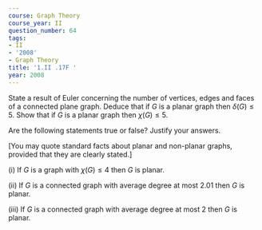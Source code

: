 ```yaml
---
course: Graph Theory
course_year: II
question_number: 64
tags:
- II
- '2008'
- Graph Theory
title: '1.II .17F '
year: 2008
---
```



State a result of Euler concerning the number of vertices, edges and faces of a connected plane graph. Deduce that if $G$ is a planar graph then $\delta(G) \leqslant 5$. Show that if $G$ is a planar graph then $\chi(G) \leqslant 5$.

Are the following statements true or false? Justify your answers.

[You may quote standard facts about planar and non-planar graphs, provided that they are clearly stated.]

(i) If $G$ is a graph with $\chi(G) \leqslant 4$ then $G$ is planar.

(ii) If $G$ is a connected graph with average degree at most $2.01$ then $G$ is planar.

(iii) If $G$ is a connected graph with average degree at most 2 then $G$ is planar.